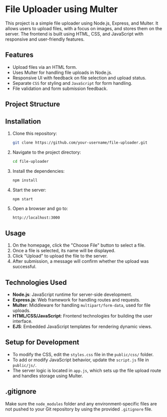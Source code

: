 # File Uploader using Multer

This project is a simple file uploader using Node.js, Express, and Multer. It allows users to upload files, with a focus on images, and stores them on the server. The frontend is built using HTML, CSS, and JavaScript with responsive and user-friendly features.

## Features

- Upload files via an HTML form.
- Uses Multer for handling file uploads in Node.js.
- Responsive UI with feedback on file selection and upload status.
- Separate `CSS` for styling and `JavaScript` for form handling.
- File validation and form submission feedback.

## Project Structure


## Installation

1. Clone this repository:

    ```bash
    git clone https://github.com/your-username/file-uploader.git
    ```

2. Navigate to the project directory:

    ```bash
    cd file-uploader
    ```

3. Install the dependencies:

    ```bash
    npm install
    ```

4. Start the server:

    ```bash
    npm start
    ```

5. Open a browser and go to:

    ```
    http://localhost:3000
    ```

## Usage

1. On the homepage, click the "Choose File" button to select a file.
2. Once a file is selected, its name will be displayed.
3. Click "Upload" to upload the file to the server.
4. After submission, a message will confirm whether the upload was successful.

## Technologies Used

- **Node.js**: JavaScript runtime for server-side development.
- **Express.js**: Web framework for handling routes and requests.
- **Multer**: Middleware for handling `multipart/form-data`, used for file uploads.
- **HTML/CSS/JavaScript**: Frontend technologies for building the user interface.
- **EJS**: Embedded JavaScript templates for rendering dynamic views.

## Setup for Development

- To modify the CSS, edit the `styles.css` file in the `public/css/` folder.
- To add or modify JavaScript behavior, update the `script.js` file in `public/js/`.
- The server logic is located in `app.js`, which sets up the file upload route and handles storage using Multer.

## .gitignore

Make sure the `node_modules` folder and any environment-specific files are not pushed to your Git repository by using the provided `.gitignore` file.

